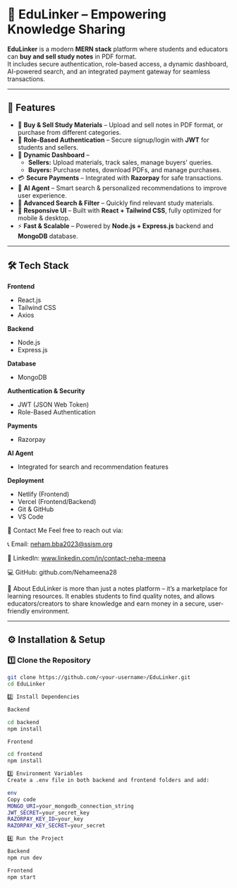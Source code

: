 # 📘 EduLinker – Empowering Knowledge Sharing  

**EduLinker** is a modern **MERN stack** platform where students and educators can **buy and sell study notes** in PDF format.  
It includes secure authentication, role-based access, a dynamic dashboard, AI-powered search, and an integrated payment gateway for seamless transactions.  

---

## 🚀 Features  

- 🛒 **Buy & Sell Study Materials** – Upload and sell notes in PDF format, or purchase from different categories.  
- 🔐 **Role-Based Authentication** – Secure signup/login with **JWT** for students and sellers.  
- 📂 **Dynamic Dashboard** –  
  - **Sellers:** Upload materials, track sales, manage buyers' queries.  
  - **Buyers:** Purchase notes, download PDFs, and manage purchases.  
- 💳 **Secure Payments** – Integrated with **Razorpay** for safe transactions.  
- 🤖 **AI Agent** – Smart search & personalized recommendations to improve user experience.  
- 🔎 **Advanced Search & Filter** – Quickly find relevant study materials.  
- 📱 **Responsive UI** – Built with **React + Tailwind CSS**, fully optimized for mobile & desktop.  
- ⚡ **Fast & Scalable** – Powered by **Node.js + Express.js** backend and **MongoDB** database.  

---

## 🛠️ Tech Stack  

**Frontend**  
- React.js  
- Tailwind CSS  
- Axios  

**Backend**  
- Node.js  
- Express.js  

**Database**  
- MongoDB  

**Authentication & Security**  
- JWT (JSON Web Token)  
- Role-Based Authentication  

**Payments**  
- Razorpay  

**AI Agent**  
- Integrated for search and recommendation features  

**Deployment**  
- Netlify (Frontend)  
- Vercel (Frontend/Backend)  
- Git & GitHub  
- VS Code



📧 Contact Me
Feel free to reach out via:

📞 Email: neham.bba2023@ssism.org

💼 LinkedIn: www.linkedin.com/in/contact-neha-meena

💻 GitHub: github.com/Nehameena28

📖 About
EduLinker is more than just a notes platform – it’s a marketplace for learning resources.
It enables students to find quality notes, and allows educators/creators to share knowledge and earn money in a secure, user-friendly environment.


---

## ⚙️ Installation & Setup  

### 1️⃣ Clone the Repository  
```bash
git clone https://github.com/<your-username>/EduLinker.git
cd EduLinker

2️⃣ Install Dependencies

Backend

cd backend
npm install

Frontend

cd frontend
npm install

3️⃣ Environment Variables
Create a .env file in both backend and frontend folders and add:

env
Copy code
MONGO_URI=your_mongodb_connection_string
JWT_SECRET=your_secret_key
RAZORPAY_KEY_ID=your_key
RAZORPAY_KEY_SECRET=your_secret

4️⃣ Run the Project

Backend
npm run dev

Frontend
npm start

